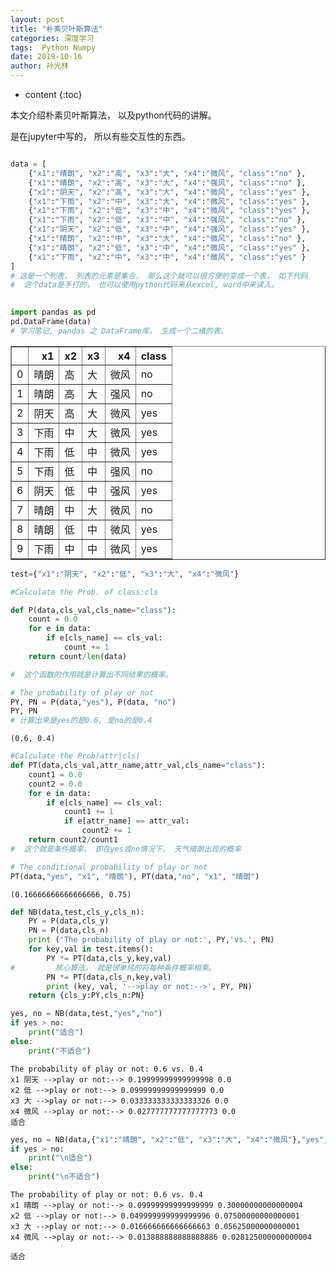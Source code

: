 ```yaml
---
layout: post
title: "朴素贝叶斯算法"
categories: 深度学习
tags:  Python Numpy
date: 2019-10-16
author: 孙光林
---
```

* content
{:toc}

本文介绍朴素贝叶斯算法， 以及python代码的讲解。 






是在jupyter中写的， 所以有些交互性的东西。 
```python

data = [
    {"x1":"晴朗", "x2":"高", "x3":"大", "x4":"微风", "class":"no" },
    {"x1":"晴朗", "x2":"高", "x3":"大", "x4":"强风", "class":"no" },
    {"x1":"阴天", "x2":"高", "x3":"大", "x4":"微风", "class":"yes" },
    {"x1":"下雨", "x2":"中", "x3":"大", "x4":"微风", "class":"yes" },
    {"x1":"下雨", "x2":"低", "x3":"中", "x4":"微风", "class":"yes" },
    {"x1":"下雨", "x2":"低", "x3":"中", "x4":"强风", "class":"no" },
    {"x1":"阴天", "x2":"低", "x3":"中", "x4":"强风", "class":"yes" },
    {"x1":"晴朗", "x2":"中", "x3":"大", "x4":"微风", "class":"no" },
    {"x1":"晴朗", "x2":"低", "x3":"中", "x4":"微风", "class":"yes" },
    {"x1":"下雨", "x2":"中", "x3":"中", "x4":"微风", "class":"yes" }
]
# 这是一个列表， 列表的元素是集合， 那么这个就可以很方便的变成一个表， 如下代码
#  这个data是手打的， 也可以使用python代码来从excel, word中来读入。 
    
```


```python
import pandas as pd
pd.DataFrame(data)
# 学习笔记, pandas 之 DataFrame库。 生成一个二维的表。
```




<div>
<style scoped>
    .dataframe tbody tr th:only-of-type {
        vertical-align: middle;
    }

    .dataframe tbody tr th {
        vertical-align: top;
    }

    .dataframe thead th {
        text-align: right;
    }
</style>
<table border="1" class="dataframe">
  <thead>
    <tr style="text-align: right;">
      <th></th>
      <th>x1</th>
      <th>x2</th>
      <th>x3</th>
      <th>x4</th>
      <th>class</th>
    </tr>
  </thead>
  <tbody>
    <tr>
      <td>0</td>
      <td>晴朗</td>
      <td>高</td>
      <td>大</td>
      <td>微风</td>
      <td>no</td>
    </tr>
    <tr>
      <td>1</td>
      <td>晴朗</td>
      <td>高</td>
      <td>大</td>
      <td>强风</td>
      <td>no</td>
    </tr>
    <tr>
      <td>2</td>
      <td>阴天</td>
      <td>高</td>
      <td>大</td>
      <td>微风</td>
      <td>yes</td>
    </tr>
    <tr>
      <td>3</td>
      <td>下雨</td>
      <td>中</td>
      <td>大</td>
      <td>微风</td>
      <td>yes</td>
    </tr>
    <tr>
      <td>4</td>
      <td>下雨</td>
      <td>低</td>
      <td>中</td>
      <td>微风</td>
      <td>yes</td>
    </tr>
    <tr>
      <td>5</td>
      <td>下雨</td>
      <td>低</td>
      <td>中</td>
      <td>强风</td>
      <td>no</td>
    </tr>
    <tr>
      <td>6</td>
      <td>阴天</td>
      <td>低</td>
      <td>中</td>
      <td>强风</td>
      <td>yes</td>
    </tr>
    <tr>
      <td>7</td>
      <td>晴朗</td>
      <td>中</td>
      <td>大</td>
      <td>微风</td>
      <td>no</td>
    </tr>
    <tr>
      <td>8</td>
      <td>晴朗</td>
      <td>低</td>
      <td>中</td>
      <td>微风</td>
      <td>yes</td>
    </tr>
    <tr>
      <td>9</td>
      <td>下雨</td>
      <td>中</td>
      <td>中</td>
      <td>微风</td>
      <td>yes</td>
    </tr>
  </tbody>
</table>
</div>




```python
test={"x1":"阴天", "x2":"低", "x3":"大", "x4":"微风"}
```


```python
#Calculate the Prob. of class:cls

def P(data,cls_val,cls_name="class"):
    count = 0.0     
    for e in data:
        if e[cls_name] == cls_val:
            count += 1
    return count/len(data)

#  这个函数的作用就是计算出不同结果的概率。 
```


```python
# The probability of play or not
PY, PN = P(data,"yes"), P(data, "no")
PY, PN
# 计算出来是yes的是0.6, 是no的是0.4
```




    (0.6, 0.4)




```python
#Calculate the Prob(attr|cls)
def PT(data,cls_val,attr_name,attr_val,cls_name="class"):
    count1 = 0.0
    count2 = 0.0
    for e in data:
        if e[cls_name] == cls_val:
            count1 += 1
            if e[attr_name] == attr_val:
                count2 += 1
    return count2/count1
#  这个就是条件概率， 即在yes或no情况下， 天气晴朗出现的概率
```


```python
# The conditional probability of play or not
PT(data,"yes", "x1", "晴朗"), PT(data,"no", "x1", "晴朗")
```




    (0.16666666666666666, 0.75)




```python
def NB(data,test,cls_y,cls_n):
    PY = P(data,cls_y)
    PN = P(data,cls_n)
    print ('The probability of play or not:', PY,'vs.', PN)
    for key,val in test.items():
        PY *= PT(data,cls_y,key,val)
#         核心算法， 就是很单纯的将每种条件概率相乘。 
        PN *= PT(data,cls_n,key,val)
        print (key, val, '-->play or not:-->', PY, PN)
    return {cls_y:PY,cls_n:PN}
```


```python
yes, no = NB(data,test,"yes","no")
if yes > no:
    print("适合")
else:
    print("不适合")
```

    The probability of play or not: 0.6 vs. 0.4
    x1 阴天 -->play or not:--> 0.19999999999999998 0.0
    x2 低 -->play or not:--> 0.09999999999999999 0.0
    x3 大 -->play or not:--> 0.033333333333333326 0.0
    x4 微风 -->play or not:--> 0.027777777777777773 0.0
    适合
    


```python
yes, no = NB(data,{"x1":"晴朗", "x2":"低", "x3":"大", "x4":"微风"},"yes","no")
if yes > no:
    print("\n适合")
else:
    print("\n不适合")
```

    The probability of play or not: 0.6 vs. 0.4
    x1 晴朗 -->play or not:--> 0.09999999999999999 0.30000000000000004
    x2 低 -->play or not:--> 0.049999999999999996 0.07500000000000001
    x3 大 -->play or not:--> 0.016666666666666663 0.05625000000000001
    x4 微风 -->play or not:--> 0.013888888888888886 0.028125000000000004
    
    适合
    


```python

```
